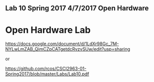 ## Lab 10 Spring 2017 4/7/2017 Open Hardware

# Open Hardware Lab
https://docs.google.com/document/d/1LdXr98Gc_7M-NYLwLmZAB_QimCZpCATgetdcRvzvSUw/edit?usp=sharing

or

https://github.com/rcos/CSCI2963-01-Spring2017/blob/master/Labs/Lab10.pdf
